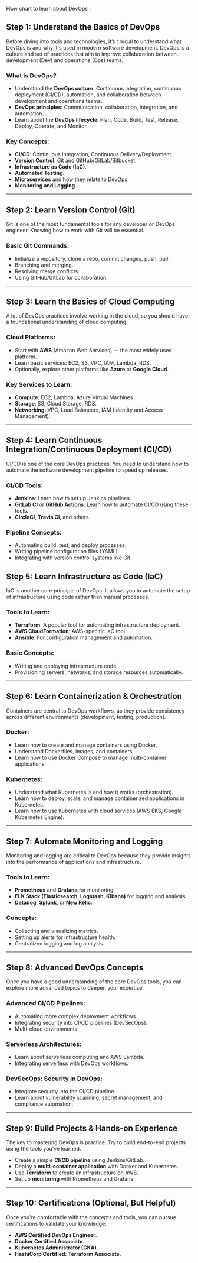 
Flow chart to learn about DevOps :

## Step 1: Understand the Basics of DevOps

Before diving into tools and technologies, it’s crucial to understand what DevOps is and why it's used in modern software development. DevOps is a culture and set of practices that aim to improve collaboration between development (Dev) and operations (Ops) teams.

### What is DevOps?
- Understand the **DevOps culture**: Continuous integration, continuous deployment (CI/CD), automation, and collaboration between development and operations teams.
- **DevOps principles**: Communication, collaboration, integration, and automation.
- Learn about the **DevOps lifecycle**: Plan, Code, Build, Test, Release, Deploy, Operate, and Monitor.

### Key Concepts:
- **CI/CD**: Continuous Integration, Continuous Delivery/Deployment.
- **Version Control**: Git and GitHub/GitLab/Bitbucket.
- **Infrastructure as Code (IaC)**.
- **Automated Testing**.
- **Microservices** and how they relate to DevOps.
- **Monitoring and Logging**.
---

## Step 2: Learn Version Control (Git)

Git is one of the most fundamental tools for any developer or DevOps engineer. Knowing how to work with Git will be essential.

### Basic Git Commands:
- Initialize a repository, clone a repo, commit changes, push, pull.
- Branching and merging.
- Resolving merge conflicts.
- Using GitHub/GitLab for collaboration.
---

## Step 3: Learn the Basics of Cloud Computing

A lot of DevOps practices involve working in the cloud, so you should have a foundational understanding of cloud computing.

### Cloud Platforms:
- Start with **AWS** (Amazon Web Services) — the most widely used platform.
- Learn basic services: EC2, S3, VPC, IAM, Lambda, RDS.
- Optionally, explore other platforms like **Azure** or **Google Cloud**.

### Key Services to Learn:
- **Compute**: EC2, Lambda, Azure Virtual Machines.
- **Storage**: S3, Cloud Storage, RDS.
- **Networking**: VPC, Load Balancers, IAM (Identity and Access Management).
---

## Step 4: Learn Continuous Integration/Continuous Deployment (CI/CD)

CI/CD is one of the core DevOps practices. You need to understand how to automate the software development pipeline to speed up releases.

### CI/CD Tools:
- **Jenkins**: Learn how to set up Jenkins pipelines.
- **GitLab CI** or **GitHub Actions**: Learn how to automate CI/CD using these tools.
- **CircleCI**, **Travis CI**, and others.

### Pipeline Concepts:
- Automating build, test, and deploy processes.
- Writing pipeline configuration files (YAML).
- Integrating with version control systems like Git.


## Step 5: Learn Infrastructure as Code (IaC)

IaC is another core principle of DevOps. It allows you to automate the setup of infrastructure using code rather than manual processes.

### Tools to Learn:
- **Terraform**: A popular tool for automating infrastructure deployment.
- **AWS CloudFormation**: AWS-specific IaC tool.
- **Ansible**: For configuration management and automation.

### Basic Concepts:
- Writing and deploying infrastructure code.
- Provisioning servers, networks, and storage resources automatically.
---

## Step 6: Learn Containerization & Orchestration

Containers are central to DevOps workflows, as they provide consistency across different environments (development, testing, production).

### Docker:
- Learn how to create and manage containers using Docker.
- Understand Dockerfiles, images, and containers.
- Learn how to use Docker Compose to manage multi-container applications.

### Kubernetes:
- Understand what Kubernetes is and how it works (orchestration).
- Learn how to deploy, scale, and manage containerized applications in Kubernetes.
- Learn how to use Kubernetes with cloud services (AWS EKS, Google Kubernetes Engine).
---

## Step 7: Automate Monitoring and Logging

Monitoring and logging are critical to DevOps because they provide insights into the performance of applications and infrastructure.

### Tools to Learn:
- **Prometheus** and **Grafana** for monitoring.
- **ELK Stack (Elasticsearch, Logstash, Kibana)** for logging and analysis.
- **Datadog**, **Splunk**, or **New Relic**.

### Concepts:
- Collecting and visualizing metrics.
- Setting up alerts for infrastructure health.
- Centralized logging and log analysis.
---

## Step 8: Advanced DevOps Concepts

Once you have a good understanding of the core DevOps tools, you can explore more advanced topics to deepen your expertise.

### Advanced CI/CD Pipelines:
- Automating more complex deployment workflows.
- Integrating security into CI/CD pipelines (DevSecOps).
- Multi-cloud environments.

### Serverless Architectures:
- Learn about serverless computing and AWS Lambda.
- Integrating serverless with DevOps workflows.

### DevSecOps: Security in DevOps:
- Integrate security into the CI/CD pipeline.
- Learn about vulnerability scanning, secret management, and compliance automation.
---

## Step 9: Build Projects & Hands-on Experience

The key to mastering DevOps is practice. Try to build end-to-end projects using the tools you've learned.

- Create a simple **CI/CD pipeline** using Jenkins/GitLab.
- Deploy a **multi-container application** with Docker and Kubernetes.
- Use **Terraform** to create an infrastructure on AWS.
- Set up **monitoring** with Prometheus and Grafana.
---

## Step 10: Certifications (Optional, But Helpful)

Once you're comfortable with the concepts and tools, you can pursue certifications to validate your knowledge:

- **AWS Certified DevOps Engineer**.
- **Docker Certified Associate**.
- **Kubernetes Administrator (CKA)**.
- **HashiCorp Certified: Terraform Associate**.


